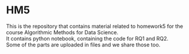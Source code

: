 # HM5
This is the repository that contains material related to homework5 for the course Algorithmic Methods for Data Science.<br>
It contains python notebook, containing the code for RQ1 and RQ2.<br>
Some of the parts are uploaded in files and we share those too.  


